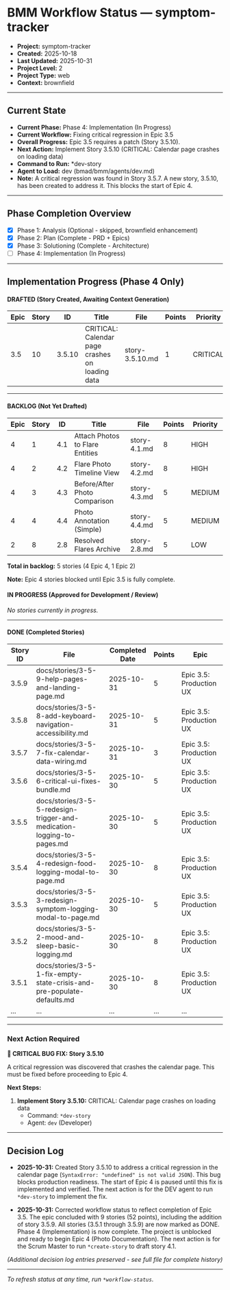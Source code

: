 # BMM Workflow Status — symptom-tracker

- **Project:** symptom-tracker
- **Created:** 2025-10-18
- **Last Updated:** 2025-10-31
- **Project Level:** 2
- **Project Type:** web
- **Context:** brownfield

---

## Current State

- **Current Phase:** Phase 4: Implementation (In Progress)
- **Current Workflow:** Fixing critical regression in Epic 3.5
- **Overall Progress:** Epic 3.5 requires a patch (Story 3.5.10).
- **Next Action:** Implement Story 3.5.10 (CRITICAL: Calendar page crashes on loading data)
- **Command to Run:** *dev-story
- **Agent to Load:** dev (bmad/bmm/agents/dev.md)
- **Note:** A critical regression was found in Story 3.5.7. A new story, 3.5.10, has been created to address it. This blocks the start of Epic 4.

---

## Phase Completion Overview

- [x] Phase 1: Analysis (Optional - skipped, brownfield enhancement)
- [x] Phase 2: Plan (Complete - PRD + Epics)
- [x] Phase 3: Solutioning (Complete - Architecture)
- [ ] Phase 4: Implementation (In Progress)

---

## Implementation Progress (Phase 4 Only)

#### DRAFTED (Story Created, Awaiting Context Generation)

| Epic | Story | ID | Title | File | Points | Priority |
|------|-------|-----|-------|------|--------|----------|
| 3.5 | 10 | 3.5.10 | CRITICAL: Calendar page crashes on loading data | story-3.5.10.md | 1 | CRITICAL |

---

#### BACKLOG (Not Yet Drafted)

| Epic | Story | ID | Title | File | Points | Priority |
|------|-------|-----|-------|------|--------|----------|
| 4 | 1 | 4.1 | Attach Photos to Flare Entities | story-4.1.md | 8 | HIGH |
| 4 | 2 | 4.2 | Flare Photo Timeline View | story-4.2.md | 8 | HIGH |
| 4 | 3 | 4.3 | Before/After Photo Comparison | story-4.3.md | 5 | MEDIUM |
| 4 | 4 | 4.4 | Photo Annotation (Simple) | story-4.4.md | 5 | MEDIUM |
| 2 | 8 | 2.8 | Resolved Flares Archive | story-2.8.md | 5 | LOW |

**Total in backlog:** 5 stories (4 Epic 4, 1 Epic 2)

**Note:** Epic 4 stories blocked until Epic 3.5 is fully complete.

#### IN PROGRESS (Approved for Development / Review)

*No stories currently in progress.*

---

#### DONE (Completed Stories)

| Story ID | File | Completed Date | Points | Epic |
|----------|------|----------------|--------|------|
| 3.5.9 | docs/stories/3-5-9-help-pages-and-landing-page.md | 2025-10-31 | 5 | Epic 3.5: Production UX |
| 3.5.8 | docs/stories/3-5-8-add-keyboard-navigation-accessibility.md | 2025-10-31 | 5 | Epic 3.5: Production UX |
| 3.5.7 | docs/stories/3-5-7-fix-calendar-data-wiring.md | 2025-10-31 | 3 | Epic 3.5: Production UX |
| 3.5.6 | docs/stories/3-5-6-critical-ui-fixes-bundle.md | 2025-10-30 | 5 | Epic 3.5: Production UX |
| 3.5.5 | docs/stories/3-5-5-redesign-trigger-and-medication-logging-to-pages.md | 2025-10-30 | 5 | Epic 3.5: Production UX |
| 3.5.4 | docs/stories/3-5-4-redesign-food-logging-modal-to-page.md | 2025-10-30 | 8 | Epic 3.5: Production UX |
| 3.5.3 | docs/stories/3-5-3-redesign-symptom-logging-modal-to-page.md | 2025-10-30 | 5 | Epic 3.5: Production UX |
| 3.5.2 | docs/stories/3-5-2-mood-and-sleep-basic-logging.md | 2025-10-30 | 8 | Epic 3.5: Production UX |
| 3.5.1 | docs/stories/3-5-1-fix-empty-state-crisis-and-pre-populate-defaults.md | 2025-10-30 | 8 | Epic 3.5: Production UX |
| ... | ... | ... | ... | ... |

---

### Next Action Required

**🎯 CRITICAL BUG FIX: Story 3.5.10**

A critical regression was discovered that crashes the calendar page. This must be fixed before proceeding to Epic 4.

**Next Steps:**
1. **Implement Story 3.5.10:** CRITICAL: Calendar page crashes on loading data
   - Command: `*dev-story`
   - Agent: `dev` (Developer)

---

## Decision Log

- **2025-10-31:** Created Story 3.5.10 to address a critical regression in the calendar page (`SyntaxError: "undefined" is not valid JSON`). This bug blocks production readiness. The start of Epic 4 is paused until this fix is implemented and verified. The next action is for the DEV agent to run `*dev-story` to implement the fix.

- **2025-10-31:** Corrected workflow status to reflect completion of Epic 3.5. The epic concluded with 9 stories (52 points), including the addition of story 3.5.9. All stories (3.5.1 through 3.5.9) are now marked as DONE. Phase 4 (Implementation) is now complete. The project is unblocked and ready to begin Epic 4 (Photo Documentation). The next action is for the Scrum Master to run `*create-story` to draft story 4.1.

_(Additional decision log entries preserved - see full file for complete history)_

---

_To refresh status at any time, run `*workflow-status`._
